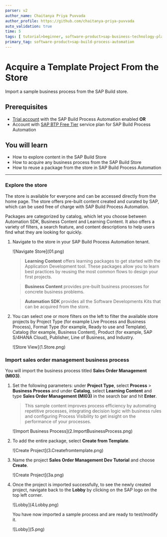 ```yaml
---
parser: v2
author_name: Chaitanya Priya Puvvada
author_profile: https://github.com/chaitanya-priya-puvvada
auto_validation: true
time: 5
tags: [ tutorial>beginner, software-product>sap-business-technology-platform, tutorial>free-tier]
primary_tag: software-product>sap-build-process-automation
---
```


# Acquire a Template Project From the Store
<!-- description --> Import a sample business process from the SAP Build store.

## Prerequisites
- [Trial account](spa-subscribe-free-trial) with the SAP Build Process Automation enabled **OR**
- Account with [SAP BTP Free Tier](spa-subscribe-booster) service plan for SAP Build Process Automation

## You will learn
  - How to explore content in the SAP Build Store
  - How to acquire any business process from the SAP Build Store
  - How to reuse a package from the store in SAP Build Process Automation

---

### Explore the store

The store is available for everyone and can be accessed directly from the home page. The store offers pre-built content created and curated by SAP, which can be used free of charge with SAP Build Process Automation.

Packages are categorized by catalog, which let you choose between Automation SDK, Business Content and Learning Content. It also offers a variety of filters, a search feature, and content descriptions to help users find what they are looking for quickly.

1. Navigate to the store in your SAP Build Process Automation tenant.
    
    <!-- border -->![Navigate Store](01.png)

    > **Learning Content** offers learning packages to get started with the Application Development tool. These packages allow you to learn best practices by reusing the most common flows to design your first projects.

    > **Business Content** provides pre-built business processes for concrete business problems.

    > **Automation SDK** provides all the Software Developments Kits that can be acquired from the store.

2. You can select one or more filters on the left to filter the available store projects by Project Type (for example Live Process and Business Process), Format Type (for example, Ready to use and Template), Catalog (for example, Business Content), Product (for example, SAP S/4HANA Cloud), Publisher, Line of Business, and Industry.

    <!-- border -->![Store View](1.Store.png)


### Import sales order management business process

You will import the business process titled **Sales Order Management (MI03)**.

1. Set the following parameters: under **Project Type**, select **Process** > **Business Process** and under **Catalog**, select **Learning Content** and type **Sales Order Management (MI03)**  in the search bar and hit **Enter**.

    > This sample content improves process efficiency by automating repetitive processes, integrating decision logic with business rules and configuring Process Visibility to get insight on the performance of your processes.

    <!-- border -->![Import Business Process](2.ImportBusinessProcess.png)

1. To add the entire package, select **Create from Template**.

    <!-- border -->![Create Project](3.Createfromtemplate.png)
   
2. Name the project **Sales Order Management Dev Tutorial** and choose **Create**.

    <!-- border -->![Create Project](3a.png)

3. Once the project is imported successfully, to see the newly created project, navigate back to the **Lobby** by clicking on the SAP logo on the top left corner.

    <!-- border -->![Lobby](4.Lobby.png)

    You have now imported a sample process and are ready to test/modify it.

    <!-- border -->![Lobby](5.png)


